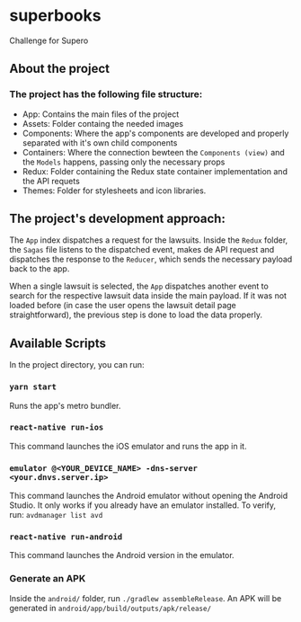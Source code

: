 # superbooks
 Challenge for Supero

## About the project

### The project has the following file structure:

* App: Contains the main files of the project
* Assets: Folder containg the needed images
* Components: Where the app's components are developed and properly separated with it's own child components
* Containers: Where the connection bewteen the `Components (view)` and the `Models` happens, passing only the necessary props
* Redux: Folder containing the Redux state container implementation and the API requets
* Themes: Folder for stylesheets and icon libraries.

## The project's development approach:

The `App` index dispatches a request for the lawsuits. Inside the `Redux` folder, the `Sagas` file listens to the dispatched event, makes de API request and dispatches the response to the `Reducer`, which sends the necessary payload back to the app.

When a single lawsuit is selected, the `App` dispatches another event to search for the respective lawsuit data inside the main payload. If it was not loaded before (in case the user opens the lawsuit detail page straightforward), the previous step is done to load the data properly.

## Available Scripts

In the project directory, you can run:

### `yarn start`

Runs the app's metro bundler.<br>

### `react-native run-ios`

This command launches the iOS emulator and runs the app in it.

### `emulator @<YOUR_DEVICE_NAME> -dns-server <your.dnvs.server.ip>`

This command launches the Android emulator without opening the Android Studio. It only works if you already have an emulator installed. To verify, run: `avdmanager list avd`

### `react-native run-android`

This command launches the Android version in the emulator.

### Generate an APK

Inside the `android/` folder, run `./gradlew assembleRelease`. An APK will be generated in `android/app/build/outputs/apk/release/`